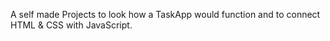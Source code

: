 A self  made Projects to look how a TaskApp would function and to connect HTML & CSS with JavaScript.
